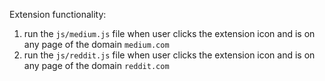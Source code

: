 Extension functionality: 

1. run the `js/medium.js` file when user clicks the extension icon and is on any page of the domain `medium.com`
2. run the `js/reddit.js` file when user clicks the extension icon and is on any page of the domain `reddit.com`

